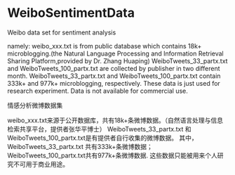# WeiboSentimentData
Weibo data set for sentiment analysis

namely:
weibo_xxx.txt is from public database which contains 18k+ microblogging.(the Natural Language Processing and Information Retrieval Sharing Platform,provided by Dr. Zhang Huaping)
WeiboTweets_33_partx.txt and WeiboTweets_100_partx.txt are collected by publisher in two different month.
WeiboTweets_33_partx.txt and WeiboTweets_100_partx.txt contain 333k+ and 977k+ microblogging, respectively.
These data is just used for research experiment.
Data is not available for commercial use.


情感分析微博数据集

weibo_xxx.txt来源于公开数据库，共有18k+条微博数据。（自然语言处理与信息检索共享平台，提供者张华平博士）
WeiboTweets_33_partx.txt 和 WeiboTweets_100_partx.txt是有提供者自行收集的微博数据。
其中，WeiboTweets_33_partx.txt 共有333k+条微博数据； WeiboTweets_100_partx.txt共有977k+条微博数据.
这些数据只能被用来个人研究不可用于商业用途。

